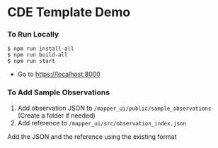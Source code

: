 # CDE Template Demo

### To Run Locally
```
$ npm run install-all
$ npm run build-all
$ npm run start
```
* Go to <https://localhost:8000>

### To Add Sample Observations
1. Add observation JSON to `/mapper_ui/public/sample_observations` (Create a folder if needed)
3. Add reference to `/mapper_ui/src/observation_index.json`

Add the JSON and the reference using the existing format

